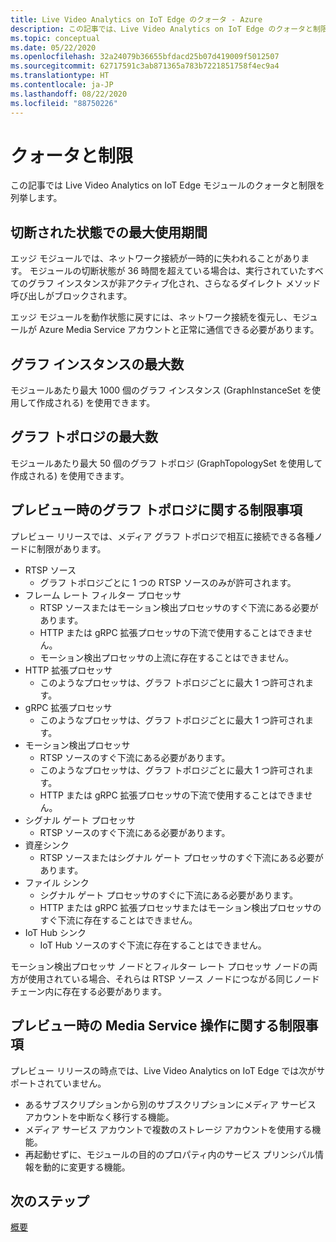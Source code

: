 ```yaml
---
title: Live Video Analytics on IoT Edge のクォータ - Azure
description: この記事では、Live Video Analytics on IoT Edge のクォータと制限について説明します。
ms.topic: conceptual
ms.date: 05/22/2020
ms.openlocfilehash: 32a24079b36655bfdacd25b07d419009f5012507
ms.sourcegitcommit: 62717591c3ab871365a783b7221851758f4ec9a4
ms.translationtype: HT
ms.contentlocale: ja-JP
ms.lasthandoff: 08/22/2020
ms.locfileid: "88750226"
---
```

# <a name="quotas-and-limitations"></a>クォータと制限

この記事では Live Video Analytics on IoT Edge モジュールのクォータと制限を列挙します。

## <a name="maximum-period-of-disconnected-use"></a>切断された状態での最大使用期間

エッジ モジュールでは、ネットワーク接続が一時的に失われることがあります。 モジュールの切断状態が 36 時間を超えている場合は、実行されていたすべてのグラフ インスタンスが非アクティブ化され、さらなるダイレクト メソッド呼び出しがブロックされます。

エッジ モジュールを動作状態に戻すには、ネットワーク接続を復元し、モジュールが Azure Media Service アカウントと正常に通信できる必要があります。

## <a name="maximum-number-of-graph-instances"></a>グラフ インスタンスの最大数

モジュールあたり最大 1000 個のグラフ インスタンス (GraphInstanceSet を使用して作成される) を使用できます。

## <a name="maximum-number-of-graph-topologies"></a>グラフ トポロジの最大数

モジュールあたり最大 50 個のグラフ トポロジ (GraphTopologySet を使用して作成される) を使用できます。

## <a name="limitations-on-graph-topologies-at-preview"></a>プレビュー時のグラフ トポロジに関する制限事項

プレビュー リリースでは、メディア グラフ トポロジで相互に接続できる各種ノードに制限があります。

* RTSP ソース
   * グラフ トポロジごとに 1 つの RTSP ソースのみが許可されます。
* フレーム レート フィルター プロセッサ
   * RTSP ソースまたはモーション検出プロセッサのすぐ下流にある必要があります。
   * HTTP または gRPC 拡張プロセッサの下流で使用することはできません。
   * モーション検出プロセッサの上流に存在することはできません。
* HTTP 拡張プロセッサ
   * このようなプロセッサは、グラフ トポロジごとに最大 1 つ許可されます。
* gRPC 拡張プロセッサ
   * このようなプロセッサは、グラフ トポロジごとに最大 1 つ許可されます。
* モーション検出プロセッサ
   * RTSP ソースのすぐ下流にある必要があります。
   * このようなプロセッサは、グラフ トポロジごとに最大 1 つ許可されます。
   * HTTP または gRPC 拡張プロセッサの下流で使用することはできません。
* シグナル ゲート プロセッサ
   * RTSP ソースのすぐ下流にある必要があります。
* 資産シンク 
   * RTSP ソースまたはシグナル ゲート プロセッサのすぐ下流にある必要があります。
* ファイル シンク
   * シグナル ゲート プロセッサのすぐに下流にある必要があります。
   * HTTP または gRPC 拡張プロセッサまたはモーション検出プロセッサのすぐ下流に存在することはできません。
* IoT Hub シンク
   * IoT Hub ソースのすぐ下流に存在することはできません。

モーション検出プロセッサ ノードとフィルター レート プロセッサ ノードの両方が使用されている場合、それらは RTSP ソース ノードにつながる同じノード チェーン内に存在する必要があります。

## <a name="limitations-on-media-service-operations-at-preview"></a>プレビュー時の Media Service 操作に関する制限事項

プレビュー リリースの時点では、Live Video Analytics on IoT Edge では次がサポートされていません。

* あるサブスクリプションから別のサブスクリプションにメディア サービス アカウントを中断なく移行する機能。
* メディア サービス アカウントで複数のストレージ アカウントを使用する機能。
* 再起動せずに、モジュールの目的のプロパティ内のサービス プリンシパル情報を動的に変更する機能。

## <a name="next-steps"></a>次のステップ

[概要](overview.md)
